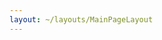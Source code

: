 ```yaml
---
layout: ~/layouts/MainPageLayout
---
```


<template v-slot:title>

## Media

</template>

<submenu>

<template v-slot:content-center>

<g-link orange to="/media/blog">Blog</g-link>

<g-link blue to="/media/video">Videos</g-link>

<g-link yellow to="/media/podcast">Podcasts</g-link>

<g-link red to="/media/brand">Brand</g-link>

<!-- <g-link green to="/media/community-content">Community Content</g-link> -->

</template>

<template v-slot:sub-content>

Blog Content

</template>

</submenu>